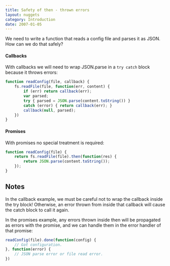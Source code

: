 ```yaml
---
title: Safety of then - thrown errors
layout: nuggets
category: Introduction
date: 2007-01-05
---
```


We need to write a function that reads a config file and parses it as JSON. 
How can we do that safely?

#### Callbacks

With callbacks we will need to wrap JSON.parse in a `try catch` block because
it throws errors:

```js
function readConfig(file, callback) {
	fs.readFile(file, function(err, content) {
		if (err) return callback(err);
		var parsed;
		try { parsed = JSON.parse(content.toString()) }
		catch (error) { return callback(err); }
		callback(null, parsed);
	})
}
```

#### Promises

With promises no special treatment is required:

```js
function readConfig(file) {
	return fs.readFile(file).then(function(res) {
		return JSON.parse(content.toString());
	});
}
```

## Notes

In the callback example, we must be careful not to wrap the callback inside the
try block! Otherwise, an error thrown from inside that callback will cause the 
catch block to call it again.

In the promises example, any errors thrown inside then will be propagated
as errors with the promise, and we can handle them in the error handler of that
promise:

```js
readConfig(file).done(function(config) {
	// Got configuration.
}, function(error) {
	// JSON parse error or file read error.
})
```